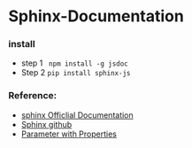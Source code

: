 # Sphinx-Documentation
### install
- step 1
<code> npm install -g jsdoc</code>
- Step 2
<code>pip install sphinx-js</code>


### Reference:
- [sphinx Officlial Documentation](https://pypi.org/project/sphinx-js/)
- [Sphinx github](https://github.com/mozilla/sphinx-js)
- [Parameter with Properties](https://jsdoc.app/tags-param.html#parameters-with-properties)
